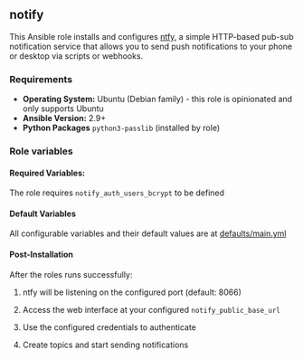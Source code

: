 ## notify

This Ansible role installs and configures [ntfy](https://docs.ntfy.sh/), a simple HTTP-based pub-sub notification service that allows you to send push notifications to your phone or desktop via scripts or webhooks.

### Requirements

  * **Operating System:** Ubuntu (Debian family) - this role is opinionated and only supports Ubuntu
  * **Ansible Version:** 2.9+
  * **Python Packages** `python3-passlib` (installed by role)

### Role variables

#### Required Variables:

The role requires `notify_auth_users_bcrypt` to be defined

#### Default Variables

All configurable variables and their default values are at [defaults/main.yml](defaults/main.yml)

#### Post-Installation

After the roles runs successfully:

  1. ntfy will be listening on the configured port (default: 8066)

  1. Access the web interface at your configured `notify_public_base_url`

  1. Use the configured credentials to authenticate

  1. Create topics and start sending notifications
